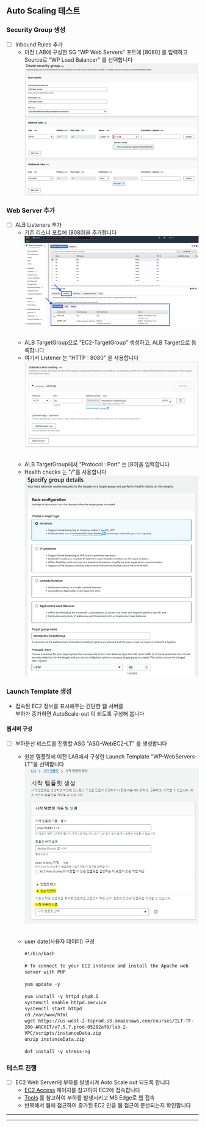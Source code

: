 
## Auto Scaling 테스트

### Security Group 생성
- [ ] Inbound Rules 추가
    - 이전 LAB에 구성한 SG "WP Web Servers" 포트에 [8080] 를 입력하고  
    Source로 "WP Load Balancer" 를 선택합니다
    ![alt text](image-1.png)

### Web Server 추가
- [ ] ALB Listeners 추가
    - 기존 리스너 포트에 [8080]을 추가합니다
    ![alt text](image-2.png)
    ##
    - ALB TargetGroup으로 "EC2-TargetGroup" 생성하고, ALB Target으로 등록합니다
    - 여기서 Listener 는 "HTTP : 8080" 을 사용합니다
    ![alt text](image-3.png)
    ##
    - ALB TargetGroup에서 "Protocol : Port" 는 [80]을 입력합니다
    - Health checks 는 "/"를 사용합니다
    ![alt text](image-4.png)

### Launch Template 생성   
- 접속된 EC2 정보를 표시해주는 간단한 웹 서버를  
부하가 증가하면 AutoScale-out 이 되도록 구성해 봅니다

#### 웹서버 구성
- [ ] 부하분산 테스트를 진행할 ASG "ASG-WebEC2-LT" 를 생성합니다
    - 원본 템플릿에 이전 LAB에서 구성한 Launch Template "WP-WebServers-LT"을 선택합니다
    ![alt text](image.png)

    ######
    -  user date(사용자 데이터) 구성

        ```
        #!/bin/bash

        # To connect to your EC2 instance and install the Apache web server with PHP

        yum update -y

        yum install -y httpd php8.1
        systemctl enable httpd.service
        systemctl start httpd
        cd /var/www/html
        wget https://us-west-2-tcprod.s3.amazonaws.com/courses/ILT-TF-200-ARCHIT/v7.5.7.prod-05282af8/lab-2-VPC/scripts/instanceData.zip
        unzip instanceData.zip

        dnf install -y stress-ng

        ```

### 테스트 진행
- [ ] EC2 Web Server에 부하를 발생시켜 Auto Scale out 되도록 합니다
    - [EC2 Access](/EC2%20Access/Session%20Manager.md) 페이지를 참고하여 EC2에 접속합니다
    - [Tools](/Tools/tools.md) 를 참고하여 부하를 발생시키고 MS Edge로 웹 접속
    - 반복해서 웹에 접근하여 증가된 EC2 만큼 웹 접근이 분산되는지 확인합니다
     
***
***